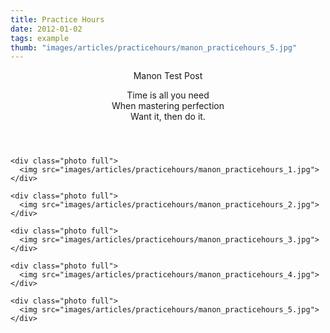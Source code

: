 ```yaml
---
title: Practice Hours
date: 2012-01-02
tags: example
thumb: "images/articles/practicehours/manon_practicehours_5.jpg"
---
```


<article class="post">
  <header>
    <section class="title">
      <p>Manon Test Post</p>
    </section>
    <section class="intro">
      <p>
        Time is all you need </br>
        When mastering perfection </br>
        Want it, then do it.  </br>
      </p>
    </section>
  </header>

  <section class="content">

    <div class="photo full">
      <img src="images/articles/practicehours/manon_practicehours_1.jpg">
    </div>

    <div class="photo full">
      <img src="images/articles/practicehours/manon_practicehours_2.jpg">
    </div>

    <div class="photo full">
      <img src="images/articles/practicehours/manon_practicehours_3.jpg">
    </div>

    <div class="photo full">
      <img src="images/articles/practicehours/manon_practicehours_4.jpg">
    </div>

    <div class="photo full">
      <img src="images/articles/practicehours/manon_practicehours_5.jpg">
    </div>

  </section>

</article>

